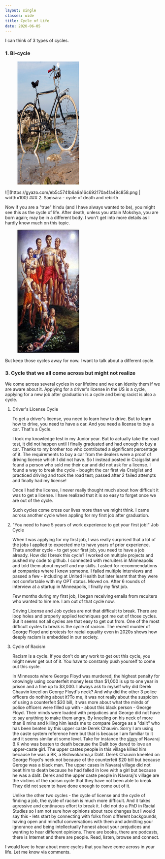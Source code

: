 ```yaml
---
layout: single
classes: wide
title: Cycle of Life
date: 2020-06-05
---
```


I can think of 3 types of cycles.

### 1. Bi-cycle

<figure>
    <img src="/assets/images/bicycle.jpg" width="200" height="400">
</figure>
![](https://gyazo.com/eb5c5741b6a9a16c692170a41a49c858.png | width=100)
### 2. Saṃsāra - cycle of death and rebirth
    
Now if you are a "true" hindu (and I have always wanted to be), you might see this as the cycle of life. After death, unless you attain Mokshya, you are born again; may be in a different body. I won't get into more details as I hardly know much on this topic. 

<figure>
    <img src="/assets/images/birthdeath.jpg" width="200" height="400">
</figure>

But keep those cycles away for now. I want to talk about a different cycle.

### 3. Cycle that we all come across but might not realize

We come across several cycles in our lifetime and we can idenity them if we are aware about it. Applying for a driver's license in the US is a cycle, applying for a new job after graduation is a cycle and being racist is also a cycle.
 
1. Driver's License Cycle

    To get a driver's license, you need to learn how to drive. But to learn how to drive, you need to have a car. And you need a license to buy a car. That's a Cycle.

    I took my knowledge test in my Junior year. But to actually take the road test, it did not happen until I finally graduated and had enough to buy a car. Thanks to my brother too who contributed a significant percentage of it. The requirements to buy a car from the dealers were a proof of driving license which I did not have. So I instead posted in Craigslist and found a person who sold me their car and did not ask for a license. I found a way to break the cycle - bought the car first via Craiglist and practiced driving and took the road test; passed after 2 failed attempts and finally had my license!  

    Once I had the license, I never really thought much about how difficult it was to get a license. I have realized that it is so easy to forget once we are out of the cycle.

    Such cycles come cross our lives more than we might think. I came across another cycle when appling for my first job after graduation.

2. "You need to have 5 years of work experience to get your first job!" Job Cycle

    When I was applying for my first job, I was really surprised that a lot of the jobs I applied to expected me to have years of prior experience. Thats another cycle - to get your first job, you need to have a job already. How did I break this cycle? I worked on multiple projects and pushed my code to github. I connected with recruiters in Minneapolis and told them about myself and my skills. I asked for recommendations at companies where I knew someone. I failed multiple interviews and passed a few - including at United Health but later learnt that they were not comfortable with my OPT status. Moved on. After 6 rounds of interview at a startup in Minneapolis, I finally my first job.

    Few months during my first job, I began receiving emails from recuiters who wanted to hire me. I am out of that cycle now.

    Driving License and Job cycles are not that difficult to break. There are loop holes and properly applied techniques got me out of those cycles. But it seems not all cycles are that easy to get out from. One of the most difficult cycles to break is the cycle of racism. The recent murder of George Floyd and protests for racial equality even in 2020s shows how deeply racism is embedded in our society.

3. Cycle of Racism

    Racism is a cycle. If you don't do any work to get out this cycle, you might never get out of it. You have to constanly push yourself to come out this cycle. 
    
    In Minnesota where George Floyd was murdered, the highest penalty for knowingly using counterfeit money less than $1,000 is up to one year in prison and a fine up to $3,000. I always ask to myself why did Derek Chauvin kneel on George Floyd's neck? And why did the other 3 police officers do nothing about it?To me, it was not really about the suspicion of using a counterfeit $20 bill, it was more about what the minds of police officers were filled up with - about this black person - George Floyd. Their minds were loaded with prejudices and George did not have to say anything to make them angry. By kneeling on his neck of more than 8 mins and killing him leads me to compare George as a "dalit" who has been beaten by this upper caste Derek Chauvin. Sorry I am using the caste system reference here but that is because I am familiar to it and it seems similar at some level. Take for instance the [story](https://tkpo.st/3evOwPh) of Navaraj B.K who was beaten to death because the Dalit boy dared to love an upper-caste girl. The upper castes people in this village killed him because he was a BK, a Bishwokarma,a Dalit. Derek Chauvin kneeled on George Floyd's neck not because of the counterfeit $20 bill but because Geroge was a black man. The upper cases in Navaraj village did not beat him to death because he had falled in love with a girl but because he was a dalit. Derek and the upper caste people in Navaraj's village are the victims of the racism cycle that they have not been able to break. They did not seem to have done enough to come out of it. 
    
    Unlike the other two cycles - the cycle of license and the cycle of finding a job, the cycle of racism is much more difficult. And it takes agressive and continuous effort to break it. I did not do a PhD in Racial Studies so I am not sure how opinions about race changes but I would say this - lets start by connecting with folks from different backgounds, having open and mindful conversations with them and admitting your ignorance and being intellectually honest about your prejudices and wanting to hear different opinions. There are books, there are podcasts, there is Internet and there are people. Read, listen, browse and connect. 

I would love to hear about more cycles that you have come across in your life. Let me know via comments.
